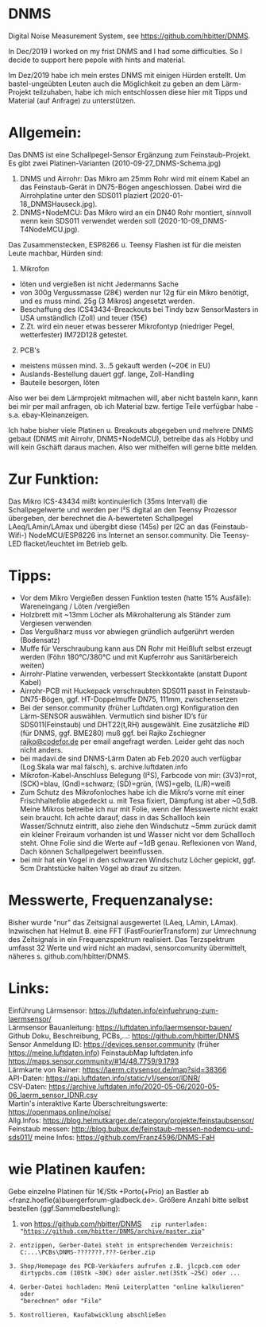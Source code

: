 # DNMS
Digital Noise Measurement System, see https://github.com/hbitter/DNMS. 

In Dec/2019 I worked on my frist DNMS and I had some difficulties. So I decide to support here pepole with hints and material.

Im Dez/2019 habe ich mein erstes DNMS mit einigen Hürden erstellt. Um bastel-ungeübten Leuten auch die Möglichkeit zu geben an dem Lärm-Projekt teilzuhaben, habe ich mich entschlossen diese hier mit Tipps und Material (auf Anfrage) zu unterstützen. 


# Allgemein:
Das DNMS ist eine Schallpegel-Sensor Ergänzung zum Feinstaub-Projekt. Es gibt zwei Platinen-Varianten (2010-09-27_DNMS-Schema.jpg)
1. DNMS und Airrohr: Das Mikro am 25mm Rohr wird mit einem Kabel an das Feinstaub-Gerät in DN75-Bögen angeschlossen. Dabei wird die Airrohplatine unter den SDS011 plaziert (2020-01-18_DNMSHauseck.jpg). 
2. DNMS+NodeMCU: Das Mikro wird an ein DN40 Rohr montiert, sinnvoll wenn kein SDS011 verwendet werden soll (2020-10-09_DNMS-T4NodeMCU.jpg).

Das Zusammenstecken, ESP8266 u. Teensy Flashen ist für die meisten Leute machbar, Hürden sind:
1. Mikrofon 
- löten und vergießen ist nicht Jedermanns Sache
- von 300g Vergussmasse (28€) werden nur 12g für ein Mikro benötigt, und es muss mind. 25g (3 Mikros) angesetzt werden.
- Beschaffung des ICS43434-Breackouts bei Tindy bzw SensorMasters in USA umständlich (Zoll) und teuer (15€)
- Z.Zt. wird ein neuer etwas besserer Mikrofontyp (niedriger Pegel, wetterfester) IM72D128 getestet.  
2. PCB's
- meistens müssen mind. 3...5 gekauft werden (~20€ in EU)
- Auslands-Bestellung dauert ggf. lange, Zoll-Handling 
- Bauteile besorgen, löten

Also wer bei dem Lärmprojekt mitmachen will, aber nicht basteln kann, kann bei mir per mail anfragen, ob ich Material bzw. fertige Teile verfügbar habe - s.a. ebay-Kleinanzeigen.

Ich habe bisher viele Platinen u. Breakouts abgegeben und mehrere DNMS gebaut (DNMS mit Airrohr, DNMS+NodeMCU), betreibe das als Hobby und will kein Gschäft daraus machen. Also wer mithelfen will gerne bitte melden.  

# Zur Funktion:
Das Mikro ICS-43434 mißt kontinuierlich (35ms Intervall) die Schallpegelwerte und werden per I²S digital an den Teensy Prozessor übergeben, der berechnet die A-bewerteten Schallpegel LAeq/LAmin/LAmax und übergibt diese (145s) per I2C an das (Feinstaub-Wifi-) NodeMCU/ESP8226 ins Internet an sensor.community.
Die Teensy-LED flacket/leuchtet im Betrieb gelb.

# Tipps:
- Vor dem Mikro Vergießen dessen Funktion testen (hatte 15% Ausfälle): Wareneingang / Löten /vergießen
- Holzbrett mit ~13mm Löcher als Mikrohalterung als Ständer zum Vergiesen verwenden
- Das Vergußharz muss vor abwiegen gründlich aufgerührt werden (Bodensatz)  
- Muffe für Verschraubung kann aus DN Rohr mit Heißluft selbst erzeugt werden (Föhn 180°C/380°C und mit Kupferrohr aus Sanitärbereich weiten)
- Airrohr-Platine verwenden, verbessert Steckkontakte (anstatt Dupont Kabel)
- Airrohr-PCB mit Huckepack verschraubten SDS011 passt in Feinstaub-DN75-Bögen, ggf. HT-Doppelmuffe DN75, 111mm, zwischensetzen
- Bei der sensor.community (früher Luftdaten.org) Konfiguration den Lärm-SENSOR auswählen. Vermutlich sind bisher ID’s für SDS011(Feinstaub) und DHT22(t,RH) ausgewählt. Eine zusätzliche #ID (für DNMS, ggf. BME280) muß ggf. bei Rajko Zschiegner <rajko@codefor.de> per email angefragt werden. Leider geht das noch nicht anders. 
- bei madavi.de sind DNMS-Lärm Daten ab Feb.2020 auch verfügbar (Log.Skala war mal falsch), s. archive.luftdaten.info
- Mikrofon-Kabel-Anschluss Belegung (I²S), Farbcode von mir: 
    (3V3)=rot, (SCK)=blau, (Gnd)=schwarz;    (SD)=grün, (WS)=gelb, (L/R)=weiß
- Zum Schutz des Mikrofonloches habe ich die Mikro‘s vorne mit einer Frischhaltefolie abgedeckt u. mit Tesa fixiert, Dämpfung ist aber ~0,5dB. 
Meine Mikros betreibe ich nur mit Folie, wenn der Messwerte nicht exakt sein braucht. Ich achte darauf, dass in das Schallloch kein Wasser/Schnutz eintritt, also ziehe den Windschutz ~5mm zurück damit ein kleiner Freiraum vorhanden ist und Wasser nicht vor dem Schallloch steht. Ohne Folie sind die Werte auf ~1dB genau.
Reflexionen von Wand, Dach können Schallpegelwert beeinflussen.
- bei mir hat ein Vogel in den schwarzen Windschutz Löcher gepickt, ggf. 5cm Drahtstücke halten Vögel ab drauf zu sitzen. 

# Messwerte, Frequenzanalyse:  
Bisher wurde "nur" das Zeitsignal ausgewertet (LAeq, LAmin, LAmax). Inzwischen hat Helmut B. eine FFT (FastFourierTransform) zur Umrechnung des Zeitsignals in ein Frequenzspektrum realisiert. Das Terzspektrum umfasst 32 Werte und wird nicht an madavi, sensorcomunity übermittelt, näheres s. github.com/hbitter/DNMS.

# Links:  
Einführung Lärmsensor: https://luftdaten.info/einfuehrung-zum-laermsensor/  
Lärmsensor Bauanleitung: https://luftdaten.info/laermsensor-bauen/  
Github Doku, Beschreibung, PCBs,...: https://github.com/hbitter/DNMS  
Sensor Anmeldung ID: https://devices.sensor.community  (früher https://meine.luftdaten.info) 
FeinstaubMap luftdaten.info  https://maps.sensor.community/#14/48.7759/9.1793  
Lärmkarte von Rainer: https://laerm.citysensor.de/map?sid=38366  
API-Daten: https://api.luftdaten.info/static/v1/sensor/IDNR/  
CSV-Daten: https://archive.luftdaten.info/2020-05-06/2020-05-06_laerm_sensor_IDNR.csv  
Martin's interaktive Karte Überschreitungswerte: https://openmaps.online/noise/  
Allg.Infos: https://blog.helmutkarger.de/category/projekte/feinstaubsensor/   
Feinstaub messen: http://blog.bubux.de/feinstaub-messen-nodemcu-und-sds011/ 
meine Infos: https://github.com/Franz4596/DNMS-FaH


# wie Platinen kaufen:  
Gebe einzelne Platinen für 1€/Stk +Porto(+Prio) an Bastler ab <franz.hoefle(a)buergerforum-gladbeck.de>. 
Größere Anzahl bitte selbst bestellen (ggf.Sammelbestellung):  
1. von https://github.com/hbitter/DNMS <Code> <Download ZIP>  zip runterladen: "https://github.com/hbitter/DNMS/archive/master.zip"
2. entzippen, Gerber-Datei steht in entsprechendem Verzeichnis:  C:\...\PCBs\DNMS-????\???.???-Gerber.zip  
3. Shop/Homepage des PCB-Verkäufers aufrufen z.B. jlcpcb.com oder dirtypcbs.com (10Stk ~30€) oder aisler.net(3Stk ~25€) oder ...  
4. Gerber-Datei hochladen: Menü Leiterplatten "online kalkulieren" oder "berechnen" oder "File" 
5. Kontrollieren, Kaufabwicklung abschließen    
    
